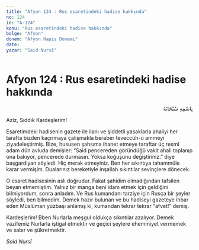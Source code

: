 ```yaml
---
title: "Afyon 124 : Rus esaretindeki hadise hakkında"
no: 124
id: "A-124"
konu: "Rus esaretindeki hadise hakkında"
bolge: "Afyon"
donem: "Afyon Hapis Dönemi"
date: 
yazar: "Said Nursî"
---
```


# Afyon 124 : Rus esaretindeki hadise hakkında

<p class="arabic" dir="rtl" title="Meal: “Her türlü noksan sıfatlardan yüce olan Allah’ın adıyla.”">بِاسْمِهِ سُبْحَانَهُ</p>

Aziz, Sıddık Kardeşlerim!

Esaretimdeki hadisenin gazete ile ilanı ve şiddetli yasaklarla ahaliyi her tarafta bizden kaçırmaya çalışmakla beraber teveccüh-ü ammeyi ziyadeleştirmiş. Bize, hususen şahsıma ihanet etmeye taraftar üç resmî adam dün avluda demişler: “Said pencereden göründüğü vakit ahali toplanıp ona bakıyor, pencerede durmasın. Yoksa koğuşunu değiştiriniz.” diye başgardiyan söyledi. Hiç merak etmeyiniz. Ben her sıkıntıya tahammüle karar vermişim. Dualarınız bereketiyle inşallah sıkıntılar sevinçlere dönecek.

O esaret hadisesinin aslı doğrudur. Fakat şahidim olmadığından tafsilen beyan etmemiştim. Yalnız bir manga beni idam etmek için geldiğini bilmiyordum, sonra anladım. Ve Rus kumandanı tarziye için Rusça bir şeyler söyledi, ben bilmedim. Demek hazır bulunan ve bu hadiseyi gazeteye ihbar eden Müslüman yüzbaşı anlamış ki, kumandan tekrar tekrar “afvet!” demiş.

Kardeşlerim! Bben Nurlarla meşgul oldukça sıkıntılar azalıyor. Demek vazifemiz Nurlarla iştigal etmektir ve geçici şeylere ehemmiyet vermemek ve sabır ve şükretmektir.

*Said Nursî*
